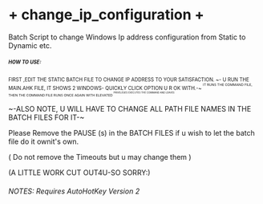 # + change_ip_configuration +
Batch Script to change Windows Ip address configuration from Static to Dynamic etc.
##### <SUP><sup> HOW TO USE:
  <SUP><sup>
  FIRST ,EDIT THE STATIC BATCH FILE TO CHANGE IP ADDRESS TO YOUR SATISFACTION.
 ~- U RUN THE MAIN.AHK FILE, IT SHOWS 2 WINDOWS- QUICKLY CLICK OPTION U R OK WITH.-~
<SUP><sup>
  IT RUNS THE COMMAND FILE, THEN THE COMMAND FILE RUNS ONCE AGAIN WITH ELEVATED
<SUP><sup>
  PRIVELEGES EXECUTES THE COMMAND AND LEAVES
<SUP><sup>
  
  
~-ALSO NOTE, U WILL HAVE TO CHANGE ALL PATH FILE NAMES IN THE BATCH FILES FOR IT-~

  
  Please Remove the PAUSE (s) in the BATCH FILES if u wish to let the batch file do it ownit's own.
  
  ( Do not remove the Timeouts but u may change them )
  
 
  
  (A LITTLE WORK CUT OUT4U-SO SORRY:)
  
  ###### NOTES: Requires AutoHotKey Version 2
